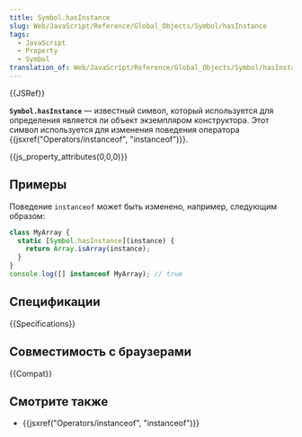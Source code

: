 ```yaml
---
title: Symbol.hasInstance
slug: Web/JavaScript/Reference/Global_Objects/Symbol/hasInstance
tags:
  - JavaScript
  - Property
  - Symbol
translation_of: Web/JavaScript/Reference/Global_Objects/Symbol/hasInstance
---
```


{{JSRef}}

**`Symbol.hasInstance`** — известный символ, который используется для определения является ли объект экземпляром конструктора. Этот символ используется для изменения поведения оператора {{jsxref("Operators/instanceof", "instanceof")}}.

{{js_property_attributes(0,0,0)}}

## Примеры

Поведение `instanceof` может быть изменено, например, следующим образом:

```js
class MyArray {
  static [Symbol.hasInstance](instance) {
    return Array.isArray(instance);
  }
}
console.log([] instanceof MyArray); // true
```

## Спецификации

{{Specifications}}

## Совместимость с браузерами

{{Compat}}

## Смотрите также

- {{jsxref("Operators/instanceof", "instanceof")}}
